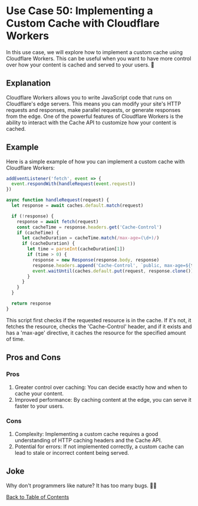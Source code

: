 # Use Case 50: Implementing a Custom Cache with Cloudflare Workers

In this use case, we will explore how to implement a custom cache using Cloudflare Workers. This can be useful when you want to have more control over how your content is cached and served to your users. 🚀

## Explanation

Cloudflare Workers allows you to write JavaScript code that runs on Cloudflare's edge servers. This means you can modify your site's HTTP requests and responses, make parallel requests, or generate responses from the edge. One of the powerful features of Cloudflare Workers is the ability to interact with the Cache API to customize how your content is cached.

## Example

Here is a simple example of how you can implement a custom cache with Cloudflare Workers:

```javascript
addEventListener('fetch', event => {
  event.respondWith(handleRequest(event.request))
})

async function handleRequest(request) {
  let response = await caches.default.match(request)

  if (!response) {
    response = await fetch(request)
    const cacheTime = response.headers.get('Cache-Control')
    if (cacheTime) {
      let cacheDuration = cacheTime.match(/max-age=(\d+)/)
      if (cacheDuration) {
        let time = parseInt(cacheDuration[1])
        if (time > 0) {
          response = new Response(response.body, response)
          response.headers.append('Cache-Control', `public, max-age=${time}`)
          event.waitUntil(caches.default.put(request, response.clone()))
        }
      }
    }
  }

  return response
}
```

This script first checks if the requested resource is in the cache. If it's not, it fetches the resource, checks the 'Cache-Control' header, and if it exists and has a 'max-age' directive, it caches the resource for the specified amount of time.

## Pros and Cons

### Pros

1. Greater control over caching: You can decide exactly how and when to cache your content.
2. Improved performance: By caching content at the edge, you can serve it faster to your users.

### Cons

1. Complexity: Implementing a custom cache requires a good understanding of HTTP caching headers and the Cache API.
2. Potential for errors: If not implemented correctly, a custom cache can lead to stale or incorrect content being served.

## Joke

Why don't programmers like nature? It has too many bugs. 🐛😂

[Back to Table of Contents](table_of_contents.md)